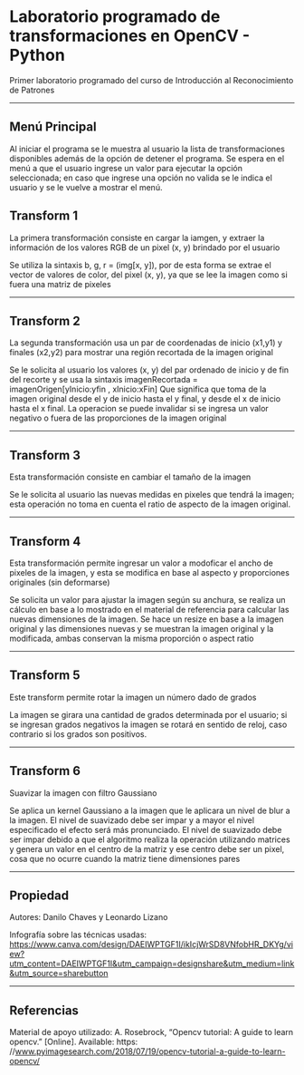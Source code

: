 # Laboratorio programado de transformaciones en OpenCV - Python
Primer laboratorio programado del curso de Introducción al Reconocimiento de Patrones

---
## Menú Principal

Al iniciar el programa se le muestra al usuario la lista de transformaciones disponibles además de la opción de detener el programa. Se espera en el menú a que el usuario ingrese un valor para ejecutar la opción seleccionada; en caso que ingrese una opción no valida se le indica el usuario y se le vuelve a mostrar el menú.

## Transform 1

La primera transformación consiste en cargar la iamgen, y extraer la información de los valores RGB de un pixel (x, y) brindado por el usuario

Se utiliza la sintaxis b, g, r = (img[x, y]), por de esta forma se extrae el vector de valores de color, del pixel (x, y), ya que se lee la imagen como si fuera una matriz de pixeles 

---
## Transform 2

La segunda transformación usa un par de coordenadas de inicio (x1,y1) y finales (x2,y2) para mostrar una región recortada de la imagen original

Se le solicita al usuario los valores (x, y) del par ordenado de inicio y de fin del recorte y se usa la sintaxis
imagenRecortada = imagenOrigen[yInicio:yfin , xInicio:xFin]
Que significa que toma de la imagen original desde el y de inicio hasta el y final, y desde el x de inicio hasta el x final.
La operacion se puede invalidar si se ingresa un valor negativo o fuera de las proporciones de la imagen original

---
## Transform 3

Esta transformación consiste en cambiar el tamaño de la imagen

Se le solicita al usuario las nuevas medidas en pixeles que tendrá la imagen; esta operación no toma en cuenta el ratio de aspecto de la imagen original.

---
## Transform 4

Esta transformación permite ingresar un valor a modoficar el ancho de pixeles de la imagen, y esta se modifica en base al aspecto y proporciones originales (sin deformarse)

Se solicita un valor para ajustar la imagen según su anchura, se realiza un cálculo en base a lo mostrado en el material de referencia para calcular las nuevas dimensiones de la imagen.
Se hace un resize en base a la imagen original y las dimensiones nuevas y se muestran la imagen original y la modificada, ambas conservan la misma proporción o aspect ratio

---
## Transform 5
Este transform permite rotar la imagen un número dado de grados

La imagen se girara una cantidad de grados determinada por el usuario; si se ingresan grados negativos la imagen se rotará en sentido de reloj, caso contrario si los grados son positivos.  

---
## Transform 6

Suavizar la imagen con filtro Gaussiano

Se aplica un kernel Gaussiano a la imagen que le aplicara un nivel de blur a la imagen. El nivel de suavizado debe ser impar y a mayor el nivel especificado el efecto será más pronunciado. El nivel de suavizado debe ser impar debido a que el algoritmo realiza la operación utilizando matrices y genera un valor en el centro de la matriz y ese centro debe ser un pixel, cosa que no ocurre cuando la matriz tiene dimensiones pares

---
## Propiedad

Autores: Danilo Chaves y  Leonardo Lizano

Infografía sobre las técnicas usadas: https://www.canva.com/design/DAEIWPTGF1I/ikIcjWrSD8VNfobHR_DKYg/view?utm_content=DAEIWPTGF1I&utm_campaign=designshare&utm_medium=link&utm_source=sharebutton

---
## Referencias

Material de apoyo utilizado:
A. Rosebrock, “Opencv tutorial: A guide to learn opencv.” [Online]. Available: https:
//www.pyimagesearch.com/2018/07/19/opencv-tutorial-a-guide-to-learn-opencv/
